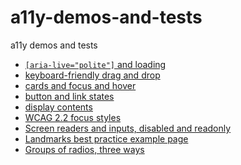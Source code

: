 # a11y-demos-and-tests

a11y demos and tests

- [`[aria-live="polite"]` and loading](aria-live-polite-and-loading.html)
- [keyboard-friendly drag and drop](drag-and-drop.html)
- [cards and focus and hover](cards-and-focus-and-hover.html)
- [button and link states](button-and-link-states.html)
- [display contents](display-contents.html)
- [WCAG 2.2 focus styles](wcag-22-focus-styles.html)
- [Screen readers and inputs, disabled and readonly](screen-readers-and-inputs-disabled-and-readonly.html)
- [Landmarks best practice example page](landmarks-best-practice-example.html)
- [Groups of radios, three ways](groups-of-radios-three-ways.html)